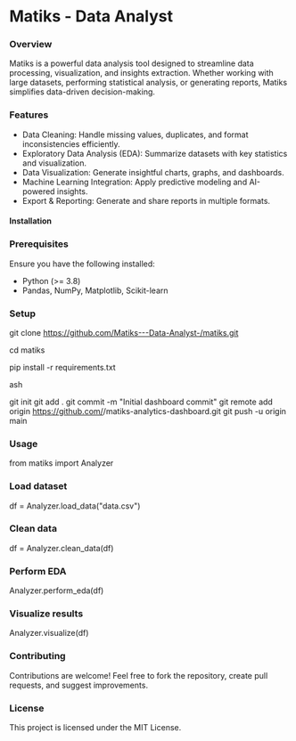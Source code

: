 # Matiks - Data Analyst

### Overview
Matiks is a powerful data analysis tool designed to streamline data processing, visualization, and insights extraction. Whether working with large datasets, performing statistical analysis, or generating reports, Matiks simplifies data-driven decision-making.

### Features
- Data Cleaning: Handle missing values, duplicates, and format inconsistencies efficiently.
- Exploratory Data Analysis (EDA): Summarize datasets with key statistics and visualization.
- Data Visualization: Generate insightful charts, graphs, and dashboards.
- Machine Learning Integration: Apply predictive modeling and AI-powered insights.
- Export & Reporting: Generate and share reports in multiple formats.
  
#### Installation

### Prerequisites
Ensure you have the following installed:
- Python (>= 3.8)
- Pandas, NumPy, Matplotlib, Scikit-learn
  
### Setup

git clone https://github.com/Matiks---Data-Analyst-/matiks.git

cd matiks

pip install -r requirements.txt

ash


git init
git add .
git commit -m "Initial dashboard commit"
git remote add origin https://github.com/<your-username>/matiks-analytics-dashboard.git
git push -u origin main
### Usage

from matiks import Analyzer

### Load dataset

df = Analyzer.load_data("data.csv")

###  Clean data

df = Analyzer.clean_data(df)

### Perform EDA

Analyzer.perform_eda(df)

### Visualize results

Analyzer.visualize(df)

### Contributing

Contributions are welcome! Feel free to fork the repository, create pull requests, and suggest improvements.

### License

This project is licensed under the MIT License.
